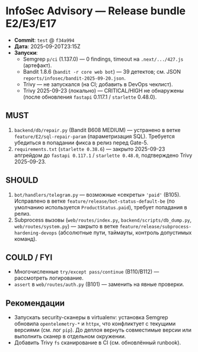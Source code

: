# InfoSec Advisory — Release bundle E2/E3/E17

- **Commit**: `test` @ `f34a994`
- **Дата**: 2025-09-20T23:15Z
- **Запуски**:
  - Semgrep `p/ci` (1.137.0) — 0 findings, timeout на `.next/.../427.js` (артефакт).
  - Bandit 1.8.6 (`bandit -r core web bot`) — 39 детектов; см. JSON `reports/infosec/bandit-2025-09-20.json`.
  - Trivy — не запускался (на CI; добавить в DevOps чеклист).
  - Trivy 2025-09-23 (локально) — CRITICAL/HIGH не обнаружены (после обновления `fastapi` 0.117.1 / `starlette` 0.48.0).

## MUST
1. `backend/db/repair.py` (Bandit B608 MEDIUM) — устранено в ветке `feature/E2/sql-repair-param` (параметризация SQL). Требуется убедиться в попадании фикса в релиз перед Gate-5.
2. `requirements.txt` (`starlette 0.38.6`) — закрыто 2025-09-23 апгрейдом до `fastapi 0.117.1` / `starlette 0.48.0`, подтверждено Trivy 2025-09-23.

## SHOULD
1. `bot/handlers/telegram.py` — возможные «секреты» `'paid'` (B105). Исправлено в ветке `feature/release/bot-status-default-be` (по умолчанию используется `ProductStatus.paid`), требует попадания в релиз.
2. Subprocess вызовы (`web/routes/index.py`, `backend/scripts/db_dump.py`, `web/routes/system.py`) — закрыто в ветке `feature/release/subprocess-hardening-devops` (абсолютные пути, таймауты, контроль допустимых команд).

## COULD / FYI
- Многочисленные `try/except pass/continue` (B110/B112) — рассмотреть логирование.
- `assert` в `web/routes/auth.py` (B101) — заменить на явные проверки.

## Рекомендации
- Запускать security-сканеры в virtualenv: установка Semgrep обновила `opentelemetry-*` и `httpx`, что конфликтует с текущими версиями (см. лог `pip`). До деплоя вернуть совместимые версии или выполнить сканер в отдельном окружении.
- Добавить Trivy `fs` сканирование в CI (см. обновлённый runbook).
